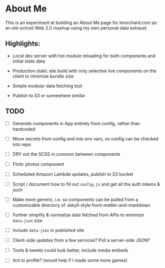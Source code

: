 # About Me

This is an experiment at building an About Me page for lmorchard.com as an
old-school Web 2.0 mashup using my own personal data exhaust.

## Highlights:

* Local dev server with hot module reloading for both components and initial
  state data

* Production static site build with only selective live components on the
  client to minimize bundle size

* Simple modular data fetching tool

* Publish to S3 or somewhere similar

## TODO

- [ ] Generate components in App entirely from config, rather than hardcoded

- [ ] Move secrets from config and into env vars, so config can be checked into repo

- [ ] DRY out the SCSS in common between components

- [ ] Flickr photos component

- [ ] Scheduled Amazon Lambda updates, publish to S3 bucket

- [ ] Script / document how to fill out `config.js` and get all the auth tokens & such

- [ ] Make more generic, i.e. so components can be pulled from a customizable
  directory of Jekyll-style front-matter-and-markdown

- [ ] Further simplify & normalize data fetched from APIs to minimize `data.json` size

- [ ] Include `data.json` in published site

- [ ] Client-side updates from a few services? Poll a server-side JSON?

- [ ] Toots & tweets could look better, include media embeds

- [ ] itch.io profile? (would help if I made some more games)
